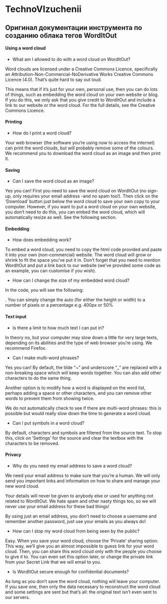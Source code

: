 # TechnoVIzuchenii

## Оригинал документации инструмента по созданию облака тегов WordItOut

#### Using a word cloud

* What am I allowed to do with a word cloud on WordItOut? 

Word clouds are licensed under a Creative Commons Licence, specifically an Attribution-Non-Commercial-NoDerivative Works Creative Commons Licence (4.0). That’s quite hard to say out loud.

This means that if it’s just for your own, personal use, then you can do lots of things, such as embedding the word cloud on your own website or blog. If you do this, we only ask that you give credit to WordItOut and include a link to our website or the word cloud. For the full details, see the Creative Commons Licence.

#### Printing

* How do I print a word cloud?

Your web browser (the software you’re using now to access the internet) can print the word clouds, but will probably remove some of the colours. We recommend you to download the word cloud as an image and then print it.

#### Saving

* Can I save the word cloud as an image?

Yes you can! First you need to save the word cloud on WordItOut (no sign-up, only requires your email address -and no spam too!). Then click on the ‘Download’ button just below the word cloud to save your own copy to your computer. However, if you want to put a word cloud on your own website, you don’t need to do this, you can embed the word cloud, which will automatically resize as well. See the following section.

#### Embedding

* How does embedding work?

To embed a word cloud, you need to copy the html code provided and paste it into your own (non-commercial) website. The word cloud will grow or shrink to fit the space you’ve put it in. Don’t forget that you need to mention WordItOut and put a link back to our website (we’ve provided some code as an example, you can customise if you wish).

* How can I change the size of my embedded word cloud?

In the code, you will see the following: <div style='width:auto;height:auto;'>. You can simply change the auto (for either the height or width) to a number of pixels or a percentage e.g. 400px or 50%

#### Text input

* Is there a limit to how much text I can put in?

In theory no, but your computer may slow down a little for very large texts, depending on its abilities and the type of web browser you’re using. We recommend Firefox.

* Can I make multi-word phrases?

Yes you can! By default, the tilde “~” and underscore “_” are replaced with a non-breaking space which will keep words together. You can also add other characters to do the same thing.

Another option is to modify how a word is displayed on the word list, perhaps adding a space or other characters, and you can remove other words to prevent them from showing twice.

We do not automatically check to see if there are multi-word phrases: this is possible but would really slow down the time to generate a word cloud.

* Can I put symbols in a word cloud?

By default, characters and symbols are filtered from the source text. To stop this, click on ‘Settings’ for the source and clear the textbox with the characters to be removed.

#### Privacy

* Why do you need my email address to save a word cloud?

We need your email address to make sure that you’re a human. We will only send you important links and information on how to share and manage your new word cloud.

Your details will never be given to anybody else or used for anything not related to WordItOut. We hate spam and other nasty things too, so we will never use your email address for these bad things!

By using just an email address, you don’t need to choose a username and remember another password, just use your emails as you always do!

* How can I stop my word cloud from being seen by the public?

Easy. When you save your word cloud, choose the ‘Private’ sharing option. This way, we’ll give you an almost impossible to guess link for your word cloud. Then, you can share this word cloud only with the people you choose to give it to. You can even set this option later, or change the private link from your Secret Link that we will email to you.

* Is WordItOut secure enough for confidential documents?

As long as you don’t save the word cloud, nothing will leave your computer. If you save one, then only the data necessary to reconstruct the word cloud and some settings are sent but that’s all: the original text isn’t even sent to our servers.
